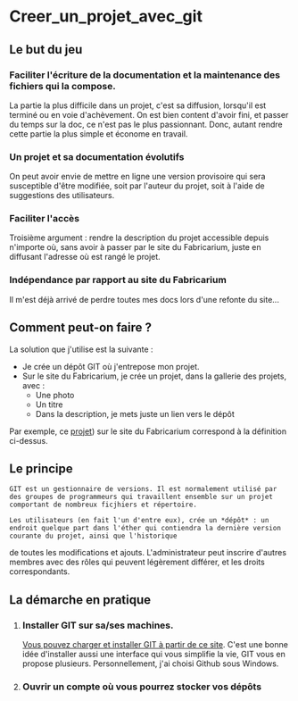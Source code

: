 # Creer_un_projet_avec_git
 ## Le but du jeu

### Faciliter l'écriture de la documentation et la maintenance des fichiers qui la compose. 
La partie la plus difficile dans un projet, c'est sa diffusion, lorsqu'il est terminé ou en voie d'achèvement. 
On est bien content d'avoir fini, et passer du temps sur la doc, ce n'est pas le plus passionnant. Donc, autant 
rendre cette partie la plus simple et économe en travail. 

### Un projet et sa documentation évolutifs
On peut avoir envie de mettre en ligne une version provisoire qui sera susceptible d'être modifiée, 
soit par l'auteur du projet, soit à l'aide de suggestions des utilisateurs. 

### Faciliter l'accès
Troisième argument : rendre la description du projet accessible depuis n'importe où, sans avoir à passer par le site du Fabricarium, 
juste en diffusant l'adresse où est rangé le projet. 

### Indépendance par rapport au site du Fabricarium
Il m'est déjà arrivé de perdre toutes mes docs lors d'une refonte du site...

## Comment peut-on faire ? 
La solution que j'utilise est la suivante : 
* Je crée un dépôt GIT où j'entrepose mon projet. 
* Sur le site du Fabricarium, je crée un projet, dans la gallerie des projets, avec : 
    * Une photo
    * Un titre
    * Dans la description, je mets juste un lien vers le dépôt

Par exemple, ce [projet](https://fabricarium-fabmanager.polytech-lille.fr/#!/projects/martin-s-menace-un-puzzle-tres-enervant-a-decouper-au-laser)) sur le site
du Fabricarium correspond à la définition ci-dessus.

## Le principe
	GIT est un gestionnaire de versions. Il est normalement utilisé par des groupes de programmeurs qui travaillent ensemble sur un projet comportant de nombreux ficjhiers et répertoire. 

 	Les utilisateurs (en fait l'un d'entre eux), crée un *dépôt* : un endroit quelque part dans l'éther qui contiendra la dernière version courante du projet, ainsi que l'historique
de toutes les modifications et ajouts. L'administrateur peut inscrire d'autres membres avec des rôles qui peuvent légèrement différer, et les droits correspondants. 


 
## La démarche en pratique
1. ### Installer GIT sur sa/ses machines. 
	[Vous pouvez charger et installer GIT à partir de ce site](https://git-scm.com/downloads). C'est une bonne idée d'installer aussi une interface qui vous simplifie la vie, 
GIT vous en propose plusieurs. Personnellement, j'ai choisi Github sous Windows. 
2. ### Ouvrir un compte où vous pourrez stocker vos dépôts
